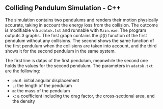 ## Colliding Pendulum Simulation - C++

The simulation contains two pendulums and renders their motion physically accurate, taking in account the energy loss from the collision. The outcome is modifiable via `adatok.txt` and runnable with `Main.exe`. The program outputs 3 graphs. The first graph contains the $\phi(t)$ function of the first pendulum without any collisions. The second shows the same function of the first pendulum when the collisions are taken into account, and the third shows it for the second pendulum in the same system. 

The first line is datas of the first pendulum, meanwhile the second one holds the values for the second pendulum. The parameters in `adatok.txt` are the following:


- `phi0`: initial angular displacement  
- `L`: the length of the pendulum  
- `m`: the mass of the pendulum  
- `k`: a coefficient including the drag factor, the cross-sectional area, and the density  

